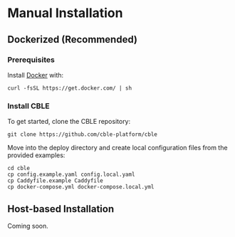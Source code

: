 # Manual Installation

## Dockerized (Recommended)

### Prerequisites

Install [Docker](https://docker.com) with:

```shell
curl -fsSL https://get.docker.com/ | sh
```

### Install CBLE

To get started, clone the CBLE repository:

```shell
git clone https://github.com/cble-platform/cble
```

Move into the deploy directory and create local configuration files from the provided examples:

```shell
cd cble
cp config.example.yaml config.local.yaml
cp Caddyfile.example Caddyfile
cp docker-compose.yml docker-compose.local.yml
```

## Host-based Installation

Coming soon.

<!--
### Install Prerequisites

- Install [Golang 1.21.x](https://go.dev/doc/install)
- Install [PostgreSQL 15.x](https://www.postgresql.org/download/)
- Install [Redis](https://redis.io/docs/install/install-redis/)

### Configure PostgreSQL

#### Create a User

Create a user for CBLE to use in PostgreSQL with a password:

```shell
sudo -u postgres createuser --interactive --pwprompt <username>
```

> You can generate a secure password with `pwgen -s 25 1`

### Create a local config

Copy the example configuration file to create a local version:

```shell
cp config.yaml config.local.yaml
```

Now, fill in the credentials for this newly created user in the `config.local.yaml`:

```yaml
# ...
database:
  username: <username>
  password: <password>
  host: 127.0.0.1 # (1)!
  ssl: false # (2)!
# ...
```

1. If you installed PostgreSQL on a different host than this one, set its IP address here
2. You can configure PostgreSQL to use SSL/TLS by following [this guide](https://www.postgresql.org/docs/current/ssl-tcp.html).
   If you do, make sure you set `ssl: true`
-->
